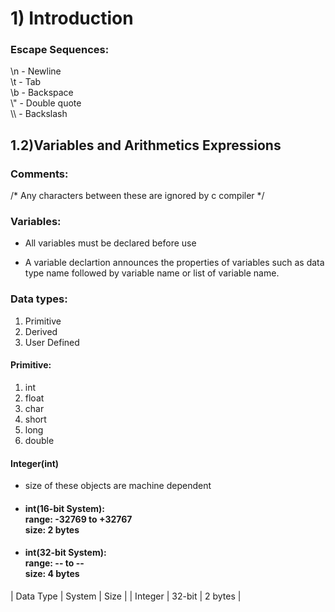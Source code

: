 # 1) Introduction

### Escape Sequences:

\n - Newline <br>
\t - Tab <br>
\b - Backspace <br>
\\" - Double quote <br>
\\\ - Backslash <br>

## 1.2)Variables and Arithmetics Expressions

### Comments:
/* Any characters between these are ignored by c compiler */

### Variables:

* All variables must be declared before use

* A variable declartion announces the properties of variables such as data type name followed by variable name or
list of variable name.

### Data types:
1) Primitive
2) Derived
3) User Defined

#### Primitive:
1) int
2) float
3) char
4) short
5) long
6) double

#### Integer(int)
* size of these objects are machine dependent 

* #### int(16-bit System): <br> range: -32769 to +32767 <br> size: 2 bytes

* #### int(32-bit System): <br> range: -- to -- <br> size: 4 bytes

| Data Type | System | Size | 
| Integer   | 32-bit | 2 bytes |






